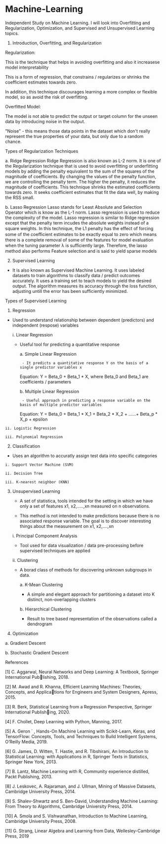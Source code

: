 # Machine-Learning

Independent Study on Machine Learning. I will look into Overfitting and Regularization, Optimization, and Supervised and Unsupervised Learning topics.

1. Introduction, Overfitting, and Regularization

Regularization:

This is the technique that helps in avoiding overfitting and also it increasese model interpretability

This is a form of regression, that constrains / regularizes or shrinks the coefficient estimates towards zero.

In addition, this technique discourages learning a more complex or flexible model, so as avoid the risk of overfitting. 

Overfitted Model:

The model is not able to predict the output or target column for the unseen data by introducing noise in the output.

"Noise" - this means those data points in the dataset which don't really represent the true properties of your data, but only due to a random chance.

Types of Regularization Techniques

a. Ridge Regression
Ridge Regression is also known as L-2 norm. It is one of the Regularization technique that is used to avoid overfitting or underfitting models by adding the penalty equivalent to the sum of the squares of the magnitude of coefficients. By changing the values of the penalty function, we are controlling the penalty term. The higher the penalty, it reduces the magnitude of coefficients. This technique shrinks the estimated coefficients towards zero. It seeks coefficient estimates that fit the data well, by making the RSS small.


b. Lasso Regression
Lasso stands for Least Absolute and Selection Operator which is know as the L-1 norm. Lasso regression is used to reduce the complexity of the model. Lasso regression is similar to Ridge regression except that the penalty term incudes the absolute weights instead of a square weights. In this technique, the L1 penalty has the eﬀect of forcing some of the coeﬃcient estimates to be exactly equal to zero which means there is a complete removal of some of the features for model evaluation when the tuning parameter λ is suﬃciently large. Therefore, the lasso method also performs Feature selection and is said to yield sparse models


2. Supervised Learning

- It is also known as Supervised Machine Learning. It uses labeled datasets to train algorithms to classify data / predict outcomes accurately. It uses a training set to teach models to yield the desired output. The algorithm measures its accuracy through the loss function, adjusting untill the error has been sufficiently minimized.

Types of Supervised Learning

   1. Regression
   
   - Used to understand relationship between dependent (predictors) and independent (respose) variables
   
      i. Linear Regression
      
      - Useful tool for predicting a quantitative response
      
          a. Simple Linear Regression
          
             - It predicts a quantitative response Y on the basis of a single predictor variables x

          Equation: Y = Beta_0 + Beta_1 * X, where Beta_0 and Beta_1 are coefficients / parameters
          
          b. Multiple Linear Regression
          
             - Useful approach in predicting a response variable on the basis of multiple predictor variables

         Equation: Y = Beta_0 + Beta_1 * X_1 + Beta_2 * X_2 + ......+ Beta_p * X_p + epsilon
          
    ii. Logistic Regression
     
    iii. Polynomial Regression
    
   2. Classification
   
   - Uses an algorithm to accuratly assign test data into specific categories
   
      
    i. Support Vector Machine (SVM)
     
    ii. Decision Tree
    
    iii. K-nearest neighbor (KNN)
   
3. Unsupervised Learning

     - A set of statistica, tools intended for the setting in which we have only a set of features x1, x2,.....,xn measured on n observations.

     - This method is not intended to make predictions because there is no associated response variable. The goal is to discover interesting things about the measurement on x1, x2,....,xn


     i. Principal Component Analysis
     
     - Tool used for data visualization / data pre-processing before     supervised techniques are applied
     
     ii. Clustering
     
     - A borad class of methods for discovering unknown subgroups in data.
        
        a. K-Mean Clustering
        
        - A simple and elegant approach for partitioning a dataset into K
        distinct, non-overlapping clusters
        
        b. Hierarchical Clustering
        
        - Result to tree based representation of the observations called a dendrogram

4. Optimization

  a. Gradient Descent
  
  b. Stochastic Gradient Descent















































References 

[1] C. Aggarwal, Neural Networks and Deep Learning: A Textbook, Springer International Publishing, 2018.

[2] M. Awad and R. Khanna, Efficient Learning Machines: Theories, Concepts, and Applications for Engineers and System Designers, Apress, 2015.

[3] R. Berk, Statistical Learning from a Regression Perspective, Springer International Publishing, 2020.

[4] F. Chollet, Deep Learning with Python, Manning, 2017.

[5] A. Geron ´ , Hands-On Machine Learning with Scikit-Learn, Keras, and TensorFlow: Concepts,
Tools, and Techniques to Build Intelligent Systems, O’Reilly Media, 2019.

[6] G. James, D. Witten, T. Hastie, and R. Tibshirani, An Introduction to Statistical
Learning: with Applications in R, Springer Texts in Statistics, Springer New York, 2013.

[7] B. Lantz, Machine Learning with R, Community experience distilled, Packt Publishing, 2013.

[8] J. Leskovec, A. Rajaraman, and J. Ullman, Mining of Massive Datasets, Cambridge
University Press, 2014.

[9] S. Shalev-Shwartz and S. Ben-David, Understanding Machine Learning: From Theory
to Algorithms, Cambridge University Press, 2014.

[10] A. Smola and S. Vishwanathan, Introduction to Machine Learning, Cambridge University
Press, 2008.

[11] G. Strang, Linear Algebra and Learning from Data, Wellesley-Cambridge Press, 2019

